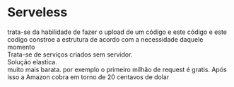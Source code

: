 # Serveless
trata-se da habilidade de fazer o upload de um código e este código e este codigo constroe a estrutura de acordo com a necessidade daquele momento   
Trata-se de serviços criados sem servidor.  
Solução elastica.  
muito mais barata. por exemplo o primeiro milhão de request é gratis. Após isso a Amazon cobra em torno de 20 centavos de dolar
